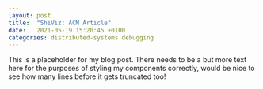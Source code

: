 ```yaml
---
layout: post
title:  "ShiViz: ACM Article"
date:   2021-05-19 15:20:45 +0100
categories: distributed-systems debugging 
---
```

This is a placeholder for my blog post. There needs to be a but more text here for the purposes of styling my components correctly, would be nice to see how many lines before it gets truncated too!

